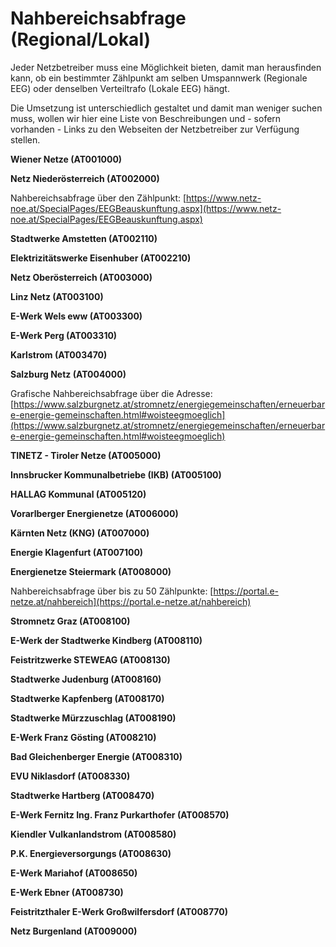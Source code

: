 # Nahbereichsabfrage (Regional/Lokal)

Jeder Netzbetreiber muss eine Möglichkeit bieten, damit man herausfinden kann, ob ein bestimmter Zählpunkt am selben Umspannwerk (Regionale EEG) oder denselben Verteiltrafo (Lokale EEG) hängt.

Die Umsetzung ist unterschiedlich gestaltet und damit man weniger suchen muss, wollen wir hier eine Liste von Beschreibungen und - sofern vorhanden - Links zu den Webseiten der Netzbetreiber zur Verfügung stellen.

**Wiener Netze (AT001000)**

**Netz Niederösterreich (AT002000)**

Nahbereichsabfrage über den Zählpunkt: [https://www.netz-noe.at/SpecialPages/EEGBeauskunftung.aspx](https://www.netz-noe.at/SpecialPages/EEGBeauskunftung.aspx)

**Stadtwerke Amstetten (AT002110)**

**Elektrizitätswerke Eisenhuber (AT002210)**

**Netz Oberösterreich (AT003000)**

**Linz Netz (AT003100)**

**E-Werk Wels eww (AT003300)**

**E-Werk Perg (AT003310)**

**Karlstrom (AT003470)**

**Salzburg Netz (AT004000)**

Grafische Nahbereichsabfrage über die Adresse: [https://www.salzburgnetz.at/stromnetz/energiegemeinschaften/erneuerbare-energie-gemeinschaften.html#woisteegmoeglich](https://www.salzburgnetz.at/stromnetz/energiegemeinschaften/erneuerbare-energie-gemeinschaften.html#woisteegmoeglich)

**TINETZ - Tiroler Netze (AT005000)**

**Innsbrucker Kommunalbetriebe (IKB) (AT005100)**

**HALLAG Kommunal (AT005120)**

**Vorarlberger Energienetze (AT006000)**

**Kärnten Netz (KNG) (AT007000)**

**Energie Klagenfurt (AT007100)**

**Energienetze Steiermark (AT008000)**

Nahbereichsabfrage über bis zu 50 Zählpunkte: [https://portal.e-netze.at/nahbereich](https://portal.e-netze.at/nahbereich)

**Stromnetz Graz (AT008100)**

**E-Werk der Stadtwerke Kindberg (AT008110)**

**Feistritzwerke STEWEAG (AT008130)**

**Stadtwerke Judenburg (AT008160)**

**Stadtwerke Kapfenberg (AT008170)**

**Stadtwerke Mürzzuschlag (AT008190)**

**E-Werk Franz Gösting (AT008210)**

**Bad Gleichenberger Energie (AT008310)**

**EVU Niklasdorf (AT008330)**

**Stadtwerke Hartberg (AT008470)**

**E-Werk Fernitz Ing. Franz Purkarthofer (AT008570)**

**Kiendler Vulkanlandstrom (AT008580)**

**P.K. Energieversorgungs (AT008630)**

**E-Werk Mariahof (AT008650)**

**E-Werk Ebner (AT008730)**

**Feistritzthaler E-Werk Großwilfersdorf (AT008770)**

**Netz Burgenland (AT009000)**
